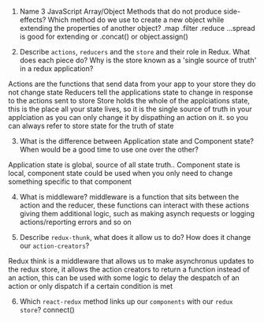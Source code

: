 1.  Name 3 JavaScript Array/Object Methods that do not produce side-effects? Which method do we use to create a new object while extending the properties of another object?
.map .filter .reduce   ...spread is good for extending  or .concat() or object.assign()

2.  Describe `actions`, `reducers` and the `store` and their role in Redux. What does each piece do? Why is the store known as a 'single source of truth' in a redux application?

Actions are the functions that send data from your app to your store they do not change state
Reducers tell the applications state to change in response to the actions sent to store
Store holds the whole of the applciations state, this is the place all your state lives, so it is the single source of truth in your applciation as you can only change it by dispathing an action on it. so you can always refer to store state for the truth of state

3.  What is the difference between Application state and Component state? When would be a good time to use one over the other?

Application state is global, source of all state truth..
Component state is local, component state could be used when you only need to change something specific to that component


4.  What is middleware?
    middleware is a function that sits between the action and the reducer, these functions can interact with these actions giving them additional logic, such as making asynch requests or logging actions/reporting errors and so on

5.  Describe `redux-thunk`, what does it allow us to do? How does it change our `action-creators`?

Redux think is a middleware that allows us to make asynchronus updates to the redux store, it allows the action creators to return a function instead of an action, this can be used with some logic to delay the despatch of an action or only dispatch if a certain condition is met

6.  Which `react-redux` method links up our `components` with our `redux store`?
connect()

